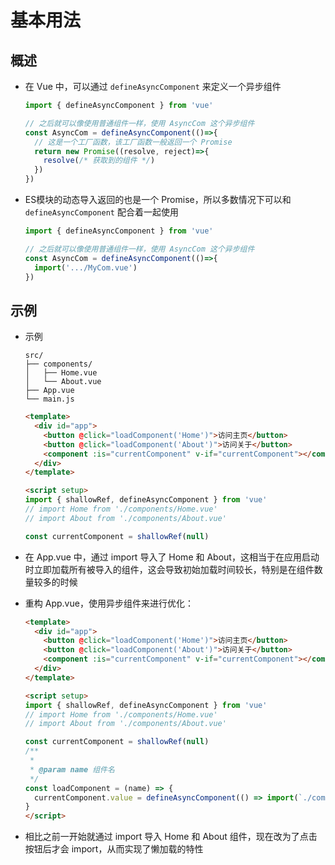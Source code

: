 # 基本用法

## 概述

+ 在 Vue 中，可以通过 `defineAsyncComponent` 来定义一个异步组件

  ```js
  import { defineAsyncComponent } from 'vue'

  // 之后就可以像使用普通组件一样，使用 AsyncCom 这个异步组件
  const AsyncCom = defineAsyncComponent(()=>{
    // 这是一个工厂函数，该工厂函数一般返回一个 Promise
    return new Promise((resolve, reject)=>{
      resolve(/* 获取到的组件 */)
    })
  })
  ```

+ ES模块的动态导入返回的也是一个 Promise，所以多数情况下可以和 `defineAsyncComponent` 配合着一起使用

  ```js
  import { defineAsyncComponent } from 'vue'

  // 之后就可以像使用普通组件一样，使用 AsyncCom 这个异步组件
  const AsyncCom = defineAsyncComponent(()=>{
    import('.../MyCom.vue')
  })
  ```

## 示例

+ 示例

  ```
  src/
  ├── components/
  │   ├── Home.vue
  │   └── About.vue
  ├── App.vue
  └── main.js
  ```

  ```html
  <template>
    <div id="app">
      <button @click="loadComponent('Home')">访问主页</button>
      <button @click="loadComponent('About')">访问关于</button>
      <component :is="currentComponent" v-if="currentComponent"></component>
    </div>
  </template>

  <script setup>
  import { shallowRef, defineAsyncComponent } from 'vue'
  // import Home from './components/Home.vue'
  // import About from './components/About.vue'

  const currentComponent = shallowRef(null)
  ```

+ 在 App.vue 中，通过 import 导入了 Home 和 About，这相当于在应用启动时立即加载所有被导入的组件，这会导致初始加载时间较长，特别是在组件数量较多的时候
+ 重构 App.vue，使用异步组件来进行优化：

  ```html
  <template>
    <div id="app">
      <button @click="loadComponent('Home')">访问主页</button>
      <button @click="loadComponent('About')">访问关于</button>
      <component :is="currentComponent" v-if="currentComponent"></component>
    </div>
  </template>

  <script setup>
  import { shallowRef, defineAsyncComponent } from 'vue'
  // import Home from './components/Home.vue'
  // import About from './components/About.vue'

  const currentComponent = shallowRef(null)
  /**
   *
   * @param name 组件名
   */
  const loadComponent = (name) => {
    currentComponent.value = defineAsyncComponent(() => import(`./components/${name}.vue`))
  }
  </script>
  ```

+ 相比之前一开始就通过 import 导入 Home 和 About 组件，现在改为了点击按钮后才会 import，从而实现了懒加载的特性
